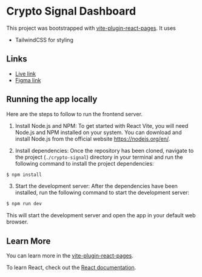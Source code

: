# Crypto Signal Dashboard

This project was bootstrapped with [vite-plugin-react-pages](https://github.com/vitejs/vite-plugin-react-pages). It uses

- TailwindCSS for styling

## Links

- [Live link ](https://77364551.crypto-signal.pages.dev/)
- [Figma link](https://www.figma.com/file/16wgeN0woCF60IX4XISe1w/VBA-Crypto-Signals-Test?node-id=1923-3373&t=5BxaDa3krciABMUm-0) 

## Running the app locally

Here are the steps to follow to run the frontend server.

1. Install Node.js and NPM: To get started with React Vite, you will need Node.js and NPM installed on your system. You can download and install Node.js from the official website https://nodejs.org/en/.

2. Install dependencies: Once the repository has been cloned, navigate to the project (`./crypto-signal`) directory in your terminal and run the following command to install the project dependencies:

```bash
$ npm install
```

3. Start the development server: After the dependencies have been installed, run the following command to start the development server:

```bash
$ npm run dev
```

This will start the development server and open the app in your default web browser.

## Learn More

You can learn more in the [vite-plugin-react-pages](https://github.com/vitejs/vite-plugin-react-pages).

To learn React, check out the [React documentation](https://reactjs.org/).